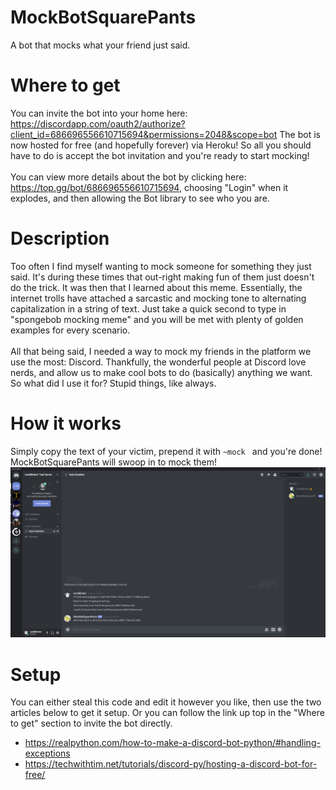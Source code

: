 # MockBotSquarePants
A bot that mocks what your friend just said.

# Where to get
You can invite the bot into your home here: https://discordapp.com/oauth2/authorize?client_id=686696556610715694&permissions=2048&scope=bot
The bot is now hosted for free (and hopefully forever) via Heroku! So all you should have to do is accept the bot invitation and you're ready to start mocking!
<br>
<br>
You can view more details about the bot by clicking here: https://top.gg/bot/686696556610715694, choosing "Login" when it explodes, and then allowing the Bot library to see who you are.


# Description
Too often I find myself wanting to mock someone for something they just said. It's during these times that out-right making fun of them just doesn't do the trick. It was then that I learned about this meme. Essentially, the internet trolls have attached a sarcastic and mocking tone to alternating capitalization in a string of text. Just take a quick second to type in "spongebob mocking meme" and you will be met with plenty of golden examples for every scenario.
<br>
<br>
All that being said, I needed a way to mock my friends in the platform we use the most: Discord. Thankfully, the wonderful people at Discord love nerds, and allow us to make cool bots to do (basically) anything we want. So what did I use it for? Stupid things, like always.

# How it works
Simply copy the text of your victim, prepend it with `~mock ` and you're done! MockBotSquarePants will swoop in to mock them!
![MockBotSquarePants Example](https://github.com/MasonStooksbury/MockBotSquarePants/blob/master/MBSPTest.png)

# Setup
You can either steal this code and edit it however you like, then use the two articles below to get it setup. Or you can follow the link up top in the "Where to get" section to invite the bot directly.
 - https://realpython.com/how-to-make-a-discord-bot-python/#handling-exceptions
 - https://techwithtim.net/tutorials/discord-py/hosting-a-discord-bot-for-free/
